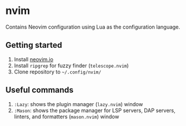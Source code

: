 # nvim

Contains Neovim configuration using Lua as the configuration language.

## Getting started

1. Install [neovim.io](https://neovim.io/)
2. Install `ripgrep` for fuzzy finder (`telescope.nvim`)
3. Clone repository to `~/.config/nvim/`

## Useful commands

1. `:Lazy`: shows the plugin manager (`lazy.nvim`) window
2. `:Mason`: shows the package manager for LSP servers, DAP servers, linters, and formatters (`mason.nvim`) window
